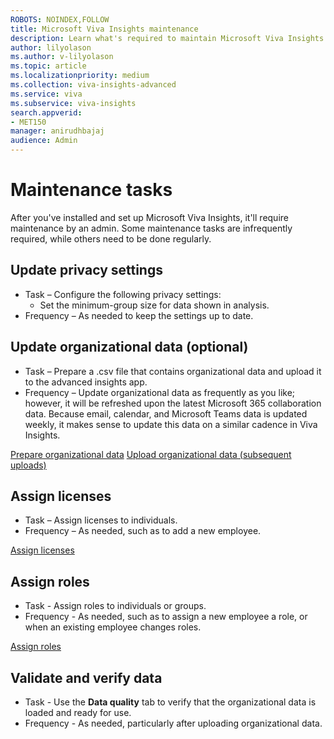 ```yaml
---
ROBOTS: NOINDEX,FOLLOW
title: Microsoft Viva Insights maintenance
description: Learn what's required to maintain Microsoft Viva Insights after you've installed and set it up
author: lilyolason
ms.author: v-lilyolason
ms.topic: article
ms.localizationpriority: medium 
ms.collection: viva-insights-advanced 
ms.service: viva 
ms.subservice: viva-insights 
search.appverid: 
- MET150 
manager: anirudhbajaj
audience: Admin
---
```


# Maintenance tasks

After you've installed and set up Microsoft Viva Insights, it'll require maintenance by an admin. Some maintenance tasks are infrequently required, while others need to be done regularly.

## Update privacy settings

* Task – Configure the following privacy settings:
    * Set the minimum-group size for data shown in analysis.
* Frequency – As needed to keep the settings up to date.

## Update organizational data (optional)

* Task – Prepare a .csv file that contains organizational data and upload it to the advanced insights app.
* Frequency – Update organizational data as frequently as you like; however, it will be refreshed upon the latest Microsoft 365 collaboration data. Because email, calendar, and Microsoft Teams data is updated weekly, it makes sense to update this data on a similar cadence in Viva Insights.

[Prepare organizational data](../admin/prepare-org-data.md)
[Upload organizational data (subsequent uploads)](../admin/upload-org-data-subsequent.md)

## Assign licenses

* Task – Assign licenses to individuals.
* Frequency – As needed, such as to add a new employee.

[Assign licenses](./assign-licenses.md)

## Assign roles

* Task - Assign roles to individuals or groups.
* Frequency - As needed, such as to assign a new employee a role, or when an existing employee changes roles.

[Assign roles](assign-user-roles.md)

## Validate and verify data

* Task - Use the **Data quality** tab to verify that the organizational data is loaded and ready for use.
* Frequency - As needed, particularly after uploading organizational data.
